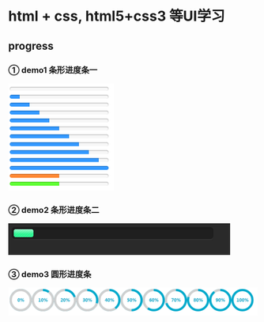<h1>html + css, html5+css3 等UI学习</h1>

<h2>progress</h2>

  <h3>① demo1 条形进度条一</h3>
    <img src="progress/pic/demo1.png" /><br/>
  <h3>② demo2 条形进度条二</h3>
    <img src="progress/pic/demo2.png" />
  <h3>③ demo3 圆形进度条</h3>
    <img src="progress/pic/demo3.png" />
